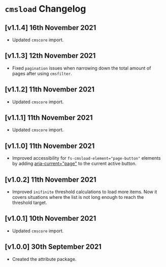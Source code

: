 # `cmsload` Changelog

## [v1.1.4] 16th November 2021

- Updated `cmscore` import.

## [v1.1.3] 12th November 2021

- Fixed `pagination` issues when narrowing down the total amount of pages after using `cmsfilter`.

## [v1.1.2] 11th November 2021

- Updated `cmscore` import.

## [v1.1.1] 11th November 2021

- Updated `cmscore` import.

## [v1.1.0] 11th November 2021

- Improved accessibility for `fs-cmsload-element="page-button"` elements by adding [aria-current="page"](https://www.aditus.io/aria/aria-current/#aria-current-page) to the current active button.

## [v1.0.2] 11th November 2021

- Improved `inifinite` threshold calculations to load more items.
  Now it covers situations where the list is not long enough to reach the threshold target.

## [v1.0.1] 10th November 2021

- Updated `cmscore` import.

## [v1.0.0] 30th September 2021

- Created the attribute package.
